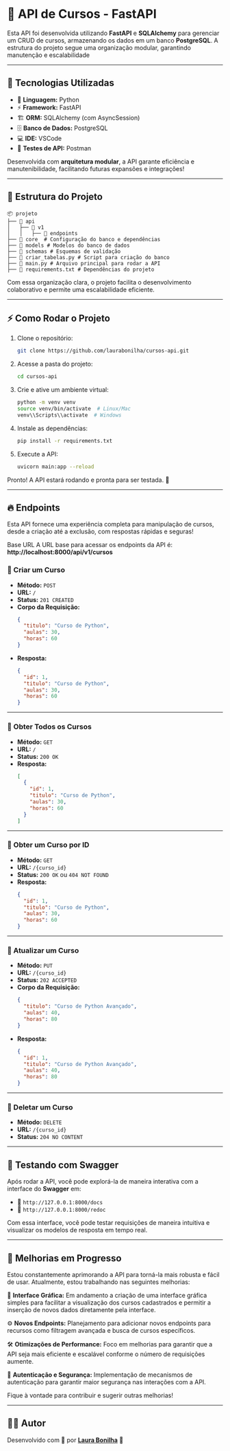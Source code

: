 # 🚀 API de Cursos - FastAPI

Esta API foi desenvolvida utilizando **FastAPI** e **SQLAlchemy** para gerenciar um CRUD de cursos, armazenando os dados em um banco **PostgreSQL**. A estrutura do projeto segue uma organização modular, garantindo manutenção e escalabilidade

---

## 🌟 Tecnologias Utilizadas
- 🔹 **Linguagem:** Python
- ⚡ **Framework:** FastAPI
- 🏗 **ORM:** SQLAlchemy (com AsyncSession)
- 🗄 **Banco de Dados:** PostgreSQL
- 💻 **IDE:** VSCode
- 🔑 **Testes de API:** Postman

Desenvolvida com **arquitetura modular**, a API garante eficiência e manutenibilidade, facilitando futuras expansões e integrações!

---

## 📂 Estrutura do Projeto

```
📦 projeto
├── 📂 api
│   ├── 📂 v1
│   │   ├── 📂 endpoints
├── 📂 core  # Configuração do banco e dependências
├── 📂 models # Modelos do banco de dados
├── 📂 schemas # Esquemas de validação
├── 📜 criar_tabelas.py # Script para criação do banco
├── 📜 main.py # Arquivo principal para rodar a API
├── 📜 requirements.txt # Dependências do projeto
```

Com essa organização clara, o projeto facilita o desenvolvimento colaborativo e permite uma escalabilidade eficiente.

---

## ⚡ Como Rodar o Projeto

1. Clone o repositório:
   ```bash
   git clone https://github.com/laurabonilha/cursos-api.git
   ```
2. Acesse a pasta do projeto:
   ```bash
   cd cursos-api
   ```
3. Crie e ative um ambiente virtual:
   ```bash
   python -m venv venv
   source venv/bin/activate  # Linux/Mac
   venv\\Scripts\\activate  # Windows
   ```
4. Instale as dependências:
   ```bash
   pip install -r requirements.txt
   ```
5. Execute a API:
   ```bash
   uvicorn main:app --reload
   ```

Pronto! A API estará rodando e pronta para ser testada. 🚀

---

## 🔥 Endpoints

Esta API fornece uma experiência completa para manipulação de cursos, desde a criação até a exclusão, com respostas rápidas e seguras!

Base URL
A URL base para acessar os endpoints da API é: **http://localhost:8000/api/v1/cursos**

### 📌 Criar um Curso
- **Método:** `POST`
- **URL:** `/`
- **Status:** `201 CREATED`
- **Corpo da Requisição:**
  ```json
  {
    "titulo": "Curso de Python",
    "aulas": 30,
    "horas": 60
  }
  ```
- **Resposta:**
  ```json
  {
    "id": 1,
    "titulo": "Curso de Python",
    "aulas": 30,
    "horas": 60
  }
  ```

---

### 📌 Obter Todos os Cursos
- **Método:** `GET`
- **URL:** `/`
- **Status:** `200 OK`
- **Resposta:**
  ```json
  [
    {
      "id": 1,
      "titulo": "Curso de Python",
      "aulas": 30,
      "horas": 60
    }
  ]
  ```

---

### 📌 Obter um Curso por ID
- **Método:** `GET`
- **URL:** `/{curso_id}`
- **Status:** `200 OK` ou `404 NOT FOUND`
- **Resposta:**
  ```json
  {
    "id": 1,
    "titulo": "Curso de Python",
    "aulas": 30,
    "horas": 60
  }
  ```

---

### 📌 Atualizar um Curso
- **Método:** `PUT`
- **URL:** `/{curso_id}`
- **Status:** `202 ACCEPTED`
- **Corpo da Requisição:**
  ```json
  {
    "titulo": "Curso de Python Avançado",
    "aulas": 40,
    "horas": 80
  }
  ```
- **Resposta:**
  ```json
  {
    "id": 1,
    "titulo": "Curso de Python Avançado",
    "aulas": 40,
    "horas": 80
  }
  ```

---

### 📌 Deletar um Curso
- **Método:** `DELETE`
- **URL:** `/{curso_id}`
- **Status:** `204 NO CONTENT`

---

## 🔗 Testando com Swagger

Após rodar a API, você pode explorá-la de maneira interativa com a interface do **Swagger** em:
- 📌 `http://127.0.0.1:8000/docs`
- 📌 `http://127.0.0.1:8000/redoc`

Com essa interface, você pode testar requisições de maneira intuitiva e visualizar os modelos de resposta em tempo real.

---

## 🚧 Melhorias em Progresso

Estou constantemente aprimorando a API para torná-la mais robusta e fácil de usar. Atualmente, estou trabalhando nas seguintes melhorias:

🎨 **Interface Gráfica:** Em andamento a criação de uma interface gráfica simples para facilitar a visualização dos cursos cadastrados e permitir a inserção de novos dados diretamente pela interface.

⚙️ **Novos Endpoints:** Planejamento para adicionar novos endpoints para recursos como filtragem avançada e busca de cursos específicos.

🛠 **Otimizações de Performance:** Foco em melhorias para garantir que a API seja mais eficiente e escalável conforme o número de requisições aumente.

🔐 **Autenticação e Segurança:** Implementação de mecanismos de autenticação para garantir maior segurança nas interações com a API.

Fique à vontade para contribuir e sugerir outras melhorias!

---

## 👨‍💻 Autor
Desenvolvido com 💙 por **[Laura Bonilha](https://github.com/laurabonilha)** 🚀


